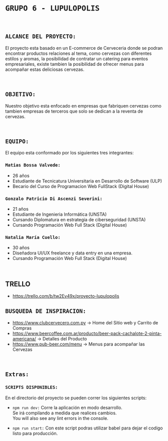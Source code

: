 # `GRUPO 6 - LUPULOPOLIS`
<br>
<p>

## `ALCANCE DEL PROYECTO:`
El proyecto esta basado en un E-commerce de Cerveceria donde se podran encontrar productos relaciones al tema, como cervezas con diferentes estilos y aromas, la posibilidad de contratar un catering para eventos empresariales, existe tambien la posibilidad de ofrecer menus para acompañar estas deliciosas cervezas.
</p>
<br>
<p>

## `OBJETIVO:`
Nuestro objetivo esta enfocado en empresas que fabriquen cervezas como tambien empresas de terceros que solo se dedican a la reventa de cervezas.
</p>
<br>
<p>

## `EQUIPO:`
El equipo esta conformado por los siguientes tres integrantes: <br>

### `Matias Bossa Valvede:` 
- 26 años 
- Estudiante de Tecnicatura Universitaria en Desarrollo de Software (ULP) 
- Becario del Curso de Programacion Web FullStack (Digital House) <br>

### `Gonzalo Patricio Di Ascenzi Severini:`  
- 21 años 
- Estudiante de Ingenieria Informática (UNSTA) 
-  Cursando Diplomatura en estrategia de ciberseguridad (UNSTA)
- Cursando Programación Web Full Stack (Digital House) <br>

### `Natalia María Cuello:`
- 30 años 
- Diseñadora UI/UX freelance y data entry en una empresa. 
- Cursando Programación Web Full Stack (Digital House) <br>
</p>
<br>
<p>
    
## TRELLO
* https://trello.com/b/tw2Ev49x/proyecto-lupulopolis

## `BUSQUEDA DE INSPIRACION:`

- https://www.clubcervecero.com.py -> Home del Sitio web y Carrito de Compras
- https://www.beercoffee.com.ar/producto/beer-pack-cachalote-2-pinta-americana/ -> Detalles del Producto
- https://www.pub-beer.com/menu -> Menus para acompañar las Cervezas
</p>
<br>
<p>

## `Extras:`

### `SCRIPTS DISPONIBLES:` 
En el directorio del proyecto se pueden correr los siguientes scripts:

- `npm run dev:` Corre la aplicación en modo desarrollo.<br/>
Se irá compilando a medida que realices cambios.<br />
You will also see any lint errors in the console.

- `npm run start:` Con este script podras utilizar babel para dejar el codigo listo para producción.
</p>
